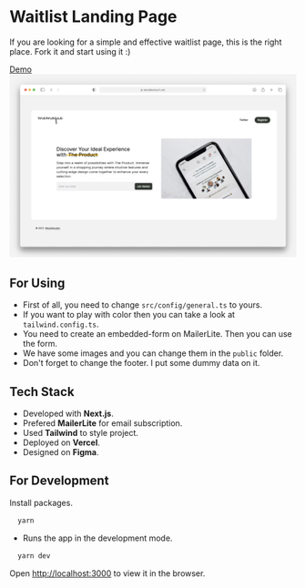
# Waitlist Landing Page

If you are looking for a simple and effective waitlist page, this is the right place. Fork it and start using it :) 

[Demo](https://waitlist-landing-page.vercel.app/)
![](./screenshot.jpg)

## For Using
- First of all, you need to change `src/config/general.ts` to yours.
- If you want to play with color then you can take a look at `tailwind.config.ts`.
- You need to create an embedded-form on MailerLite. Then you can use the form.
- We have some images and you can change them in the `public` folder.
- Don't forget to change the footer. I put some dummy data on it.

## Tech Stack
- Developed with **Next.js**.
- Prefered **MailerLite** for email subscription. 
- Used **Tailwind** to style project.
- Deployed on **Vercel**.
- Designed on **Figma**.


## For Development

Install packages.
```bash
  yarn
```

- Runs the app in the development mode.

```bash
  yarn dev
```
Open [http://localhost:3000](http://localhost:3000) to view it in the browser.